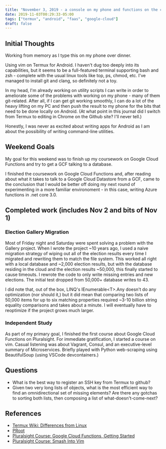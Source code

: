 ```yaml
---
title: "November 3, 2019 - a console on my phone and functions on the cloud"
date: 2019-11-03T00:29:33-05:00
tags: ["termux", "android", "faas", "google-cloud"]
draft: false
---
```


## Initial Thoughts

Working from memory as I type this on my phone over dinner.

Using vim on Termux for Android. I haven't dug too deeply into its capabilities, but it seems to be a full-featured terminal supporting bash and zsh - complete with the usual linux tools like top, ps, chmod, etc. I've managed to install git and clang, so definitely not a toy.

In my head, I'm already working on utility scripts I can write in order to ameliorate some of the problems with working on my phone - many of them git-related. After all, if I can get git working smoothly, I can do a lot of the heavy lifting on my PC and then push the result to my phone for the bits that need to be done locally on Android. (At what point in this journal did I switch from Termux to editing in Chrome on the Github site? I'll never tell.)

Honestly, I was never as excited about writing apps for Android as I am about the possibility of writing command-line utilities.

## Weekend Goals

My goal for this weekend was to finish up my coursework on Google Cloud Functions and try to get a GCF talking to a database.

I finished the coursework on Google Cloud Functions and, after reading about what it takes to talk to a Google Cloud Datastore from a GCF, came to the conclusion that I would be better off doing my next round of experimenting in a more familiar environoment - in this case, writing Azure functions in .net core 3.0.

## Completed work (includes Nov 2 and bits of Nov 1)

### Election Gallery Migration

Most of Friday night and Saturday were spent solving a problem with the Gallery project. When I wrote the project ~10 years ago, I used a naive migration strategy of wiping out all of the election results every time I migrated and rewriting them to match the file system. This worked all right with a local database and ~2,000 election results, but with the database residing in the cloud and the election results ~50,000, this finally started to cause timeouts. I rewrote the code to only write missing entries and new elections. The initial test dropped from 50,000+ database writes to 43.

I did note that, out of the box, LINQ's IEnumerable&lt;T&gt;.Any doesn't do any optimization (nor should it,) but it did mean that comparing two lists of 50,000 items for up to six matching properties required ~3-10 billion string equality comparisons and takes about a minute. I will eventually have to reoptimize if the project grows much larger.

### Independent Study
  
As part of my primary goal, I finished the first course about Google Cloud Functions on Pluralsight. For immediate gratification, I started a course on vim. Casual listening was about Vagrant, Consul, and an executive-level summary of Microservices. Briefly played with Python web-scraping using BeautifulSoup (using VSCode devcontainers.)

## Questions

* What is the best way to register an SSH key from Termux to github?
* Given two very long lists of objects, what is the most efficient way to find an omnidirectional set of missing elements? Are there any gotchas to sorting both lists, then composing a list of what-doesn't-come-next?

## References

* [Termux Wiki: Differences from Linux](https://wiki.termux.com/wiki/Differences_from_Linux)
* [PRoot](https://proot-me.github.io/)
* [Pluralsight Course: Google Cloud Functions, Getting Started](https://app.pluralsight.com/library/courses/google-cloud-functions-getting-started/table-of-contents)
* [Pluralsight Course: Smash Into Vim](https://app.pluralsight.com/library/courses/smash-into-vim/table-of-contents)

